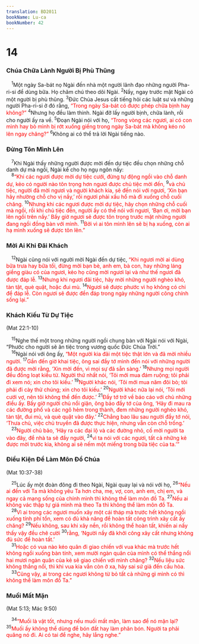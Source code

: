```yaml
---
translation: BD2011
bookName: Lu-ca 
bookNumber: 42
---
```


<div class="title"><h1>14</h1><h3>Chúa Chữa Lành Người Bị Phù Thũng</h3></div>
<span class="verse lu_14_1"> <sup>1</sup>Một ngày Sa-bát nọ Ngài đến nhà một người lãnh đạo những người Pha-ri-si để dùng bữa. Họ chăm chú theo dõi Ngài. </span>
<span class="verse lu_14_2"><sup>2</sup>Nầy, ngay trước mặt Ngài có một người bị phù thũng. </span>
<span class="verse lu_14_3"><sup>3</sup>Ðức Chúa Jesus cất tiếng hỏi các luật sư và những người Pha-ri-si ở đó rằng, <font color="red">“Trong ngày Sa-bát có được phép chữa bịnh hay không?”</font></span>
<span class="verse lu_14_4"><sup>4</sup>Nhưng họ đều làm thinh. Ngài đỡ lấy người bịnh, chữa lành, rồi cho người ấy ra về. </span>
<span class="verse lu_14_5"><sup>5</sup>Ðoạn Ngài nói với họ, <font color="red">“Trong vòng các ngươi, ai có con mình hay bò mình bị rớt xuống giếng trong ngày Sa-bát mà không kéo nó lên ngay chăng?”</font></span>
<span class="verse lu_14_6"><sup>6</sup>Không ai có thể trả lời Ngài tiếng nào.<br/></span>
<div class="title"><h3>Ðừng Tôn Mình Lên</h3></div>
<span class="verse lu_14_7"> <sup>7</sup>Khi Ngài thấy những người được mời đến dự tiệc đều chọn những chỗ danh dự mà ngồi, Ngài kể cho họ ngụ ngôn nầy: <br/></span>
<span class="verse lu_14_8"> <sup>8</sup><font color="red">“Khi các ngươi được mời dự tiệc cưới, đừng tự động ngồi vào chỗ danh dự, kẻo có người nào tôn trọng hơn ngươi được chủ tiệc mời đến, </font></span>
<span class="verse lu_14_9"><sup>9</sup><font color="red">và chủ tiệc, người đã mời ngươi và người khách kia, sẽ đến nói với ngươi, ‘Xin bạn hãy nhường chỗ cho vị nầy,’ rồi ngươi phải xấu hổ mà đi xuống chỗ cuối chăng. </font></span>
<span class="verse lu_14_10"><sup>10</sup><font color="red">Nhưng khi các ngươi được mời dự tiệc, hãy chọn những chỗ cuối mà ngồi, rồi khi chủ tiệc đến, người ấy có thể nói với ngươi, ‘Bạn ơi, mời bạn lên ngồi trên nầy.’ Bấy giờ ngươi sẽ được tôn trọng trước mặt những người đang ngồi đồng bàn với mình. </font></span>
<span class="verse lu_14_11"><sup>11</sup><font color="red">Bởi vì ai tôn mình lên sẽ bị hạ xuống, còn ai hạ mình xuống sẽ được tôn lên.”</font><br/></span>
<div class="title"><h3>Mời Ai Khi Ðãi Khách</h3></div>
<span class="verse lu_14_12"> <sup>12</sup>Ngài cũng nói với người mời Ngài đến dự tiệc, <font color="red">“Khi ngươi mời ai dùng bữa trưa hay bữa tối, đừng mời bạn bè, anh em, bà con, hay những láng giềng giàu có của ngươi, kẻo họ cũng mời ngươi lại và như thế ngươi đã được đáp lễ. </font></span>
<span class="verse lu_14_13"><sup>13</sup><font color="red">Nhưng khi ngươi đãi tiệc, hãy mời những người nghèo khó, tàn tật, què quặt, hoặc đui mù. </font></span>
<span class="verse lu_14_14"><sup>14</sup><font color="red">Ngươi sẽ được phước vì họ không có chi để đáp lễ. Còn ngươi sẽ được đền đáp trong ngày những người công chính sống lại.”</font><br/></span>
<div class="title"><h3>Khách Kiếu Từ Dự Tiệc</h3><p>(Mat 22:1-10)</p></div>
<span class="verse lu_14_15"> <sup>15</sup>Nghe thế một trong những người ngồi chung bàn với Ngài nói với Ngài, “Phước cho người sẽ ăn tiệc trong vương quốc Ðức Chúa Trời.”<br/></span>
<span class="verse lu_14_16"> <sup>16</sup>Ngài nói với ông ấy, <font color="red">“Một người kia đãi một tiệc thật lớn và đã mời nhiều người. </font></span>
<span class="verse lu_14_17"><sup>17</sup><font color="red">Gần đến giờ khai tiệc, ông sai đầy tớ mình đến nói với những người đã được mời rằng, ‘Xin mời đến, vì mọi sự đã sẵn sàng.’ </font></span>
<span class="verse lu_14_18"><sup>18</sup><font color="red">Nhưng mọi người đều đồng loạt kiếu từ. Người thứ nhất nói, ‘Tôi mới mua đám ruộng; tôi phải đi xem nó; xin cho tôi kiếu.’ </font></span>
<span class="verse lu_14_19"><sup>19</sup><font color="red">Người khác nói, ‘Tôi mới mua năm đôi bò; tôi phải đi cày thử chúng; xin cho tôi kiếu.’ </font></span>
<span class="verse lu_14_20"><sup>20</sup><font color="red">Người khác nữa lại nói, ‘Tôi mới cưới vợ, nên tôi không thể đến được.’ </font></span>
<span class="verse lu_14_21"><sup>21</sup><font color="red">Ðầy tớ trở về báo cáo với chủ những điều ấy. Bấy giờ người chủ nổi giận, ông bảo đầy tớ của ông, ‘Hãy đi mau ra các đường phố và các ngõ hẻm trong thành, đem những người nghèo khó, tàn tật, đui mù, và què quặt vào đây.’ </font></span>
<span class="verse lu_14_22"><sup>22</sup><font color="red">Chẳng bao lâu sau người đầy tớ nói, ‘Thưa chủ, việc chủ truyền đã được thực hiện, nhưng vẫn còn chỗ trống.’</font><br/></span>
<span class="verse lu_14_23"> <sup>23</sup><font color="red">Người chủ bảo, ‘Hãy ra các đại lộ và các đường nhỏ, cố mời người ta vào đây, để nhà ta sẽ đầy người, </font></span>
<span class="verse lu_14_24"><sup>24</sup><font color="red">vì ta nói với các ngươi, tất cả những kẻ được mời trước kia, không ai sẽ nếm một miếng trong bữa tiệc của ta.’”</font><br/></span>
<div class="title"><h3>Ðiều Kiện Ðể Làm Môn Ðồ Chúa</h3><p>(Mat 10:37-38)</p></div>
<span class="verse lu_14_25"> <sup>25</sup>Lúc ấy một đoàn đông đi theo Ngài, Ngài quay lại và nói với họ, </span>
<span class="verse lu_14_26"><sup>26</sup><font color="red">“Nếu ai đến với Ta mà không yêu Ta hơn cha, mẹ, vợ, con, anh em, chị em, và ngay cả mạng sống của chính mình thì không thể làm môn đồ Ta. </font></span>
<span class="verse lu_14_27"><sup>27</sup><font color="red">Nếu ai không vác thập tự giá mình mà theo Ta thì không thể làm môn đồ Ta.</font><br/></span>
<span class="verse lu_14_28"> <sup>28</sup><font color="red">Vì ai trong các ngươi muốn xây một cái tháp mà trước hết không ngồi xuống tính phí tổn, xem có đủ khả năng để hoàn tất công trình xây cất ấy chăng? </font></span>
<span class="verse lu_14_29"><sup>29</sup><font color="red">Nếu không, sau khi xây nền, rồi không thể hoàn tất, khiến ai nấy thấy vậy đều chê cười </font></span>
<span class="verse lu_14_30"><sup>30</sup><font color="red">rằng, ‘Người nầy đã khởi công xây cất nhưng không đủ sức để hoàn tất.’</font><br/></span>
<span class="verse lu_14_31"> <sup>31</sup><font color="red">Hoặc có vua nào kéo quân đi giao chiến với vua khác mà trước hết không ngồi xuống bàn tính, xem mười ngàn quân của mình có thể thắng nổi hai mươi ngàn quân của kẻ sẽ giao chiến với mình chăng? </font></span>
<span class="verse lu_14_32"><sup>32</sup><font color="red">Nếu liệu sức không thắng nổi, thì khi vua kia vẫn còn ở xa, hãy sai sứ giả đến cầu hòa. </font><br/></span>
<span class="verse lu_14_33"> <sup>33</sup><font color="red">Cũng vậy, ai trong các ngươi không từ bỏ tất cả những gì mình có thì không thể làm môn đồ Ta.”</font><br/></span>
<div class="title"><h3>Muối Mất Mặn</h3><p>(Mat 5:13; Mác 9:50)</p></div>
<span class="verse lu_14_34"> <sup>34</sup><font color="red">“Muối là vật tốt, nhưng nếu muối mất mặn, làm sao để nó mặn lại? </font></span>
<span class="verse lu_14_35"><sup>35</sup><font color="red">Muối ấy không thể dùng để bón đất hay làm phân bón. Người ta phải quăng nó đi. Ai có tai để nghe, hãy lắng nghe.”</font><br/></span>
